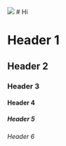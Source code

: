 <img src="https://i.pinimg.com/originals/ee/e0/c1/eee0c1dc806da44930fc6eb26b94a737.gif" >
# Hi 

# Header 1
## Header 2
### Header 3
#### Header 4
##### Header 5
###### Header 6


